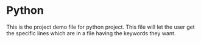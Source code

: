 # Python
This is the project demo file for python project.
This file will let the user get the specific lines which are in a file having the keywords they want.
